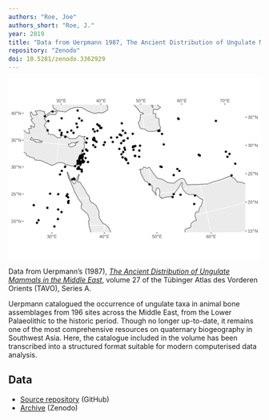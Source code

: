 ```yaml
---
authors: "Roe, Joe"
authors_short: "Roe, J."
year: 2019
title: "Data from Uerpmann 1987, The Ancient Distribution of Ungulate Mammals in the Middle East, TAVO A27"
repository: "Zenodo"
doi: 10.5281/zenodo.3362929
---
```


![](tavo-a27.png)

Data from Uerpmann’s (1987), *[The Ancient Distribution of Ungulate Mammals in the Middle East](https://reichert-verlag.de/en/author/u/uerpmann_hans_peter/9783882263954_the_ancient_distribution_of_ungulate_mammals_in_the_middle_east-detail)*, volume 27 of the Tübinger Atlas des Vorderen Orients (TAVO), Series A.

Uerpmann catalogued the occurrence of ungulate taxa in animal bone assemblages from 196 sites across the Middle East, from the Lower Palaeolithic to the historic period. Though no longer up-to-date, it remains one of the most comprehensive resources on quaternary biogeography in Southwest Asia. Here, the catalogue included in the volume has been transcribed into a structured format suitable for modern computerised data analysis.

## Data

* [Source repository](https://github.com/joeroe/tavo-a27) (GitHub)
* [Archive](https://zenodo.org/record/3362929) (Zenodo)
